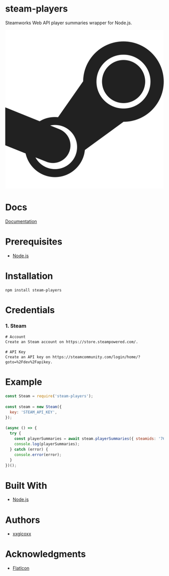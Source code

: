 # steam-players
Steamworks Web API player summaries wrapper for Node.js.

<p align="center">
  <img src="assets/imgs/steam.png">
</p>

# Docs
[Documentation](https://partner.steamgames.com/doc/webapi/ISteamUser#GetPlayerSummaries)

# Prerequisites
* [Node.js](https://nodejs.org/en/)

# Installation
````
npm install steam-players
````

# Credentials
### 1. Steam
````
# Account
Create an Steam account on https://store.steampowered.com/.

# API Key
Create an API key on https://steamcommunity.com/login/home/?goto=%2Fdev%2Fapikey.
````

# Example
```javascript
const Steam = require('steam-players');

const steam = new Steam({
  key: 'STEAM_API_KEY',
});

(async () => {
  try {
    const playerSummaries = await steam.playerSummaries({ steamids: '76561198027639832' });
    console.log(playerSummaries);
  } catch (error) {
    console.error(error);
  }
})();
```

# Built With
* [Node.js](https://nodejs.org/en/)

# Authors
* [xxgicoxx](https://github.com/xxgicoxx)

# Acknowledgments
* [FlatIcon](https://www.flaticon.com/)